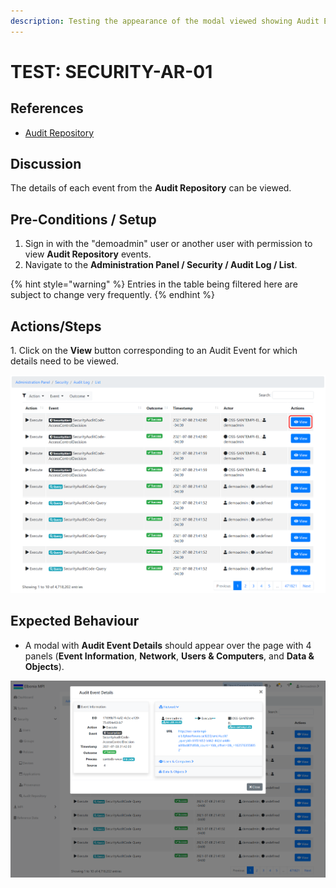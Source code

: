 ```yaml
---
description: Testing the appearance of the modal viewed showing Audit Event Details.
---
```


# TEST: SECURITY-AR-01

## References

* [Audit Repository](../../../../../../operations-1/system-administration/security-administration/audit-repository.md)

## Discussion

The details of each event from the **Audit Repository** can be viewed.

## Pre-Conditions / Setup

1. Sign in with the "demoadmin" user or another user with permission to view **Audit Repository** events.
2. Navigate to the **Administration Panel / Security / Audit Log / List**.&#x20;

{% hint style="warning" %}
Entries in the table being filtered here are subject to change very frequently.
{% endhint %}

## Actions/Steps

&#x20;1\. Click on the **View** button corresponding to an Audit Event for which details need to be viewed.

![](<../../../../../../.gitbook/assets/image (379).png>)

## Expected Behaviour

* A modal with **Audit Event Details** should appear over the page with 4 panels (**Event Information**, **Network**, **Users & Computers**, and **Data & Objects**).

![](<../../../../../../.gitbook/assets/image (365).png>)
